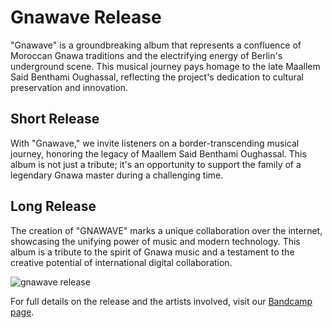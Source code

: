 # Gnawave Release

"Gnawave" is a groundbreaking album that represents a confluence of Moroccan Gnawa traditions and the electrifying energy of Berlin's underground scene. This musical journey pays homage to the late Maallem Said Benthami Oughassal, reflecting the project's dedication to cultural preservation and innovation.

## Short Release

With "Gnawave," we invite listeners on a border-transcending musical journey, honoring the legacy of Maallem Said Benthami Oughassal. This album is not just a tribute; it's an opportunity to support the family of a legendary Gnawa master during a challenging time.

## Long Release

The creation of "GNAWAVE" marks a unique collaboration over the internet, showcasing the unifying power of music and modern technology. This album is a tribute to the spirit of Gnawa music and a testament to the creative potential of international digital collaboration.

![gnawave release](https://github.com/pollinations/Gnawave/assets/5099901/56404c69-4883-4077-8501-abb52a4cfdc7)

For full details on the release and the artists involved, visit our [Bandcamp page](https://github.com/pollinations/Gnawave/assets/5099901/dcc42d73-409f-4b87-ab01-d98b81305363).
